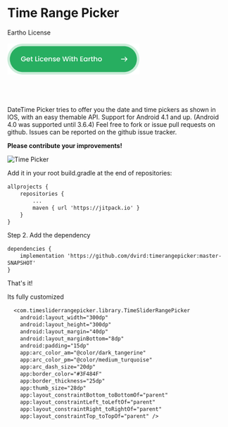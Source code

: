 # Time Range Picker

Eartho License
<br /><br />
<a href='https://one.eartho.world/connect?access_id=DIH1cmqSEXZTtZGd8Xpb' target='_blank'>
 <img src="https://github.com/dvird/timerangepicker/blob/master/images/Button.png?raw=true" alt="Eartho" width="300px">
</a>
<br />
<br /><br /><br /><br />
DateTime Picker tries to offer you the date and time pickers as shown in IOS, with an easy themable API. 
Support for Android 4.1 and up. (Android 4.0 was supported until 3.6.4)
Feel free to fork or issue pull requests on github. Issues can be reported on the github issue tracker.

<b>Please contribute  your improvements!</b>

![Time Picker](https://github.com/dvird/timerangepicker/blob/master/example-image/ios12-iphone-x-clock-bedtime-social-card.jpg?raw=true)




Add it in your root build.gradle at the end of repositories:

	allprojects {
		repositories {
			...
			maven { url 'https://jitpack.io' }
		}
	}
Step 2. Add the dependency

	dependencies {
		implementation 'https://github.com/dvird:timerangepicker:master-SNAPSHOT'
	}
  
That's it! 





Its fully customized

	  <com.timesliderrangepicker.library.TimeSliderRangePicker
		android:layout_width="300dp"
		android:layout_height="300dp"
		android:layout_margin="40dp"
		android:layout_marginBottom="8dp"
		android:padding="15dp"
		app:arc_color_am="@color/dark_tangerine"
		app:arc_color_pm="@color/medium_turquoise"
		app:arc_dash_size="20dp"
		app:border_color="#3F484F"
		app:border_thickness="25dp"
		app:thumb_size="28dp"
		app:layout_constraintBottom_toBottomOf="parent"
		app:layout_constraintLeft_toLeftOf="parent"
		app:layout_constraintRight_toRightOf="parent"
		app:layout_constraintTop_toTopOf="parent" />

